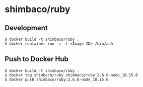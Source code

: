 # shimbaco/ruby

## Development

```
$ docker build -t shimbaco/ruby .
$ docker container run -i -t <Image ID> /bin/ash
```

## Push to Docker Hub

```
$ docker build -t shimbaco/ruby .
$ docker tag shimbaco/ruby shimbaco/ruby:2.6.0-node_10.15.0
$ docker push shimbaco/ruby:2.6.0-node_10.15.0
```
